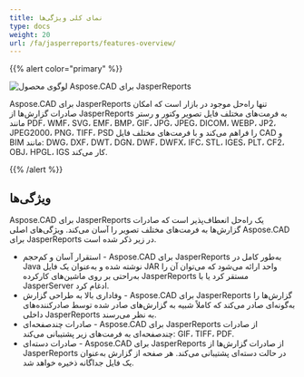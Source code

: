 ```yaml
---
title: نمای کلی ویژگی‌ها
type: docs
weight: 20
url: /fa/jasperreports/features-overview/
---
```


{{% alert color="primary" %}}

![لوگوی محصول Aspose.CAD برای JasperReports](/_assets/home_3.png)

Aspose.CAD برای JasperReports تنها راه‌حل موجود در بازار است که امکان صادرات گزارش‌ها از JasperReports به فرمت‌های مختلف فایل تصویر وکتور و رستر مانند PDF، WMF، SVG، EMF، BMP، GIF، JPG، JPEG، DICOM، WEBP، JP2، JPEG2000، PNG، TIFF، PSD را فراهم می‌کند و با فرمت‌های مختلف فایل CAD و BIM مانند: DWG، DXF، DWT، DGN، DWF، DWFX، IFC، STL، IGES، PLT، CF2، OBJ، HPGL، IGS کار می‌کند.

{{% /alert %}}

## ویژگی‌ها

Aspose.CAD برای JasperReports یک راه‌حل انعطاف‌پذیر است که صادرات گزارش‌ها به فرمت‌های مختلف تصویر را آسان می‌کند. ویژگی‌های اصلی Aspose.CAD برای JasperReports در زیر ذکر شده است.

- استقرار آسان و کم‌حجم - Aspose.CAD برای JasperReports به‌طور کامل در Java نوشته شده و به‌عنوان یک فایل JAR واحد ارائه می‌شود که می‌توان آن را به‌راحتی بر روی ماشین‌های کارکرده JasperReports مستقر کرد یا با JasperServer ادغام کرد.
- وفاداری بالا به طراحی گزارش - Aspose.CAD برای JasperReports گزارش‌ها را به‌گونه‌ای صادر می‌کند که کاملاً شبیه به گزارش‌های صادر شده توسط صادرکننده‌های داخلی JasperReports به نظر می‌رسند.
- صادرات چندصفحه‌ای - Aspose.CAD برای JasperReports از صادرات چندصفحه‌ای به فرمت‌های زیر پشتیبانی می‌کند: GIF، TIFF، PDF.
- صادرات دسته‌ای - Aspose.CAD برای JasperReports از صادرات گزارش‌ها از JasperReports در حالت دسته‌ای پشتیبانی می‌کند. هر صفحه از گزارش به‌عنوان یک فایل جداگانه ذخیره خواهد شد.
